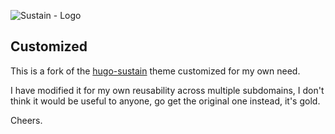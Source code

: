 ![Sustain - Logo][logo]

Customized
----------

This is a fork of the [hugo-sustain] theme customized for my own need.

I have modified it for my own reusability across multiple subdomains, I don't
think it would be useful to anyone, go get the original one instead, it's gold.

Cheers.

[hugo-sustain]: https://github.com/nurlansu/hugo-sustain
[logo]: https://i.nurlan.co/sustain.png
